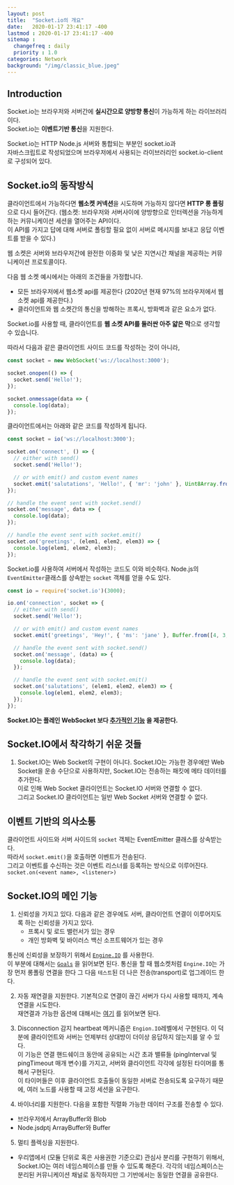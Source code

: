 ```yaml
---
layout: post
title:  "Socket.io의 개요"
date:   2020-01-17 23:41:17 -400
lastmod : 2020-01-17 23:41:17 -400
sitemap :
  changefreq : daily
  priority : 1.0
categories: Network
background: "/img/classic_blue.jpeg"
---
```


## Introduction
Socket.io는 브라우저와 서버간에 **실시간으로 양방향 통신**이 가능하게 하는 라이브러리이다.    
Socket.io는 **이벤트기반 통신**을 지원한다.  

Socket.io는 HTTP Node.js 서버와 통합되는 부분인 socket.io과  
자바스크립트로 작성되었으며 브라우저에서 사용되는 라이브러리인  socket.io-client로 구성되어 있다.  

## Socket.io의 동작방식
클라이언트에서 가능하다면 **웹소켓 커넥션**을 시도하며 가능하지 않다면 **HTTP 롱 폴링**으로 다시 들어간다. 
(웹소켓: 브라우저와 서버사이에 양방향으로 인터렉션을 가능하게 하는 커뮤니케이션 세션을 열어주는 API이다.  
이 API를 가지고 답에 대해 서버로 폴링할 필요 없이 서버로 메시지를 보내고 응답 이벤트를 받을 수 있다.)

웹 소켓은 서버와 브라우저간에 완전한 이중화 및 낮은 지연시간 채널을 제공하는 커뮤니케이션 프로토콜이다.
  
다음 웹 소켓 예시에서는 아래의 조건들을 가정합니다. 
- 모든 브라우저에서 웹소켓 api를 제공한다 (2020년 현재 97%의 브라우저에서 웹소켓 api를 제공한다.)
- 클라이언트와 웹 소켓간의 통신을 방해하는 프록시, 방화벽과 같은 요소가 없다.

Socket.io를 사용할 때, 클라이언트를 **웹 소켓 API를 둘러싼 아주 얇은 막**으로 생각할 수 있습니다.

따라서 다음과 같은 클라이언트 사이드 코드를 작성하는 것이 아니라,

```javascript
const socket = new WebSocket('ws://localhost:3000');

socket.onopen(() => {
  socket.send('Hello!');
});

socket.onmessage(data => {
  console.log(data);
});
``` 

클라이언트에서는 아래와 같은 코드를 작성하게 됩니다.
```javascript
const socket = io('ws://localhost:3000');

socket.on('connect', () => {
  // either with send()
  socket.send('Hello!');

  // or with emit() and custom event names
  socket.emit('salutations', 'Hello!', { 'mr': 'john' }, Uint8Array.from([1, 2, 3, 4]));
});

// handle the event sent with socket.send()
socket.on('message', data => {
  console.log(data);
});

// handle the event sent with socket.emit()
socket.on('greetings', (elem1, elem2, elem3) => {
  console.log(elem1, elem2, elem3);
});
```

Socket.io를 사용하여 서버에서 작성하는 코드도 이와 비슷하다. 
Node.js의 `EventEmitter`클래스를 상속받는 `socket` 객체를 얻을 수도 있다.   
```javascript
const io = require('socket.io')(3000);

io.on('connection', socket => {
  // either with send()
  socket.send('Hello!');

  // or with emit() and custom event names
  socket.emit('greetings', 'Hey!', { 'ms': 'jane' }, Buffer.from([4, 3, 3, 1]));

  // handle the event sent with socket.send()
  socket.on('message', (data) => {
    console.log(data);
  });

  // handle the event sent with socket.emit()
  socket.on('salutations', (elem1, elem2, elem3) => {
    console.log(elem1, elem2, elem3);
  });
});
```

**Socket.IO는 플레인 WebSocket 보다 [추가적인 기능](https://socket.io/docs/v3#Features) 을 제공한다.**


## Socket.IO에서 착각하기 쉬운 것들
1. Socket.IO는 Web Socket의 구현이 아니다.
Socket.IO는 가능한 경우에만 Web Socket을 운송 수단으로 사용하지만, Socket.IO는 전송하는 패킷에 메타 데이터를 추가한다.  
이로 인해 Web Socket 클라이언트는 Socket.IO 서버와 연결할 수 없다.  
그리고 Socket.IO 클라이언트는 일반 Web Socket 서버와 연결할 수 없다.  

## 이벤트 기반의 의사소통
클라이언트 사이드와 서버 사이드의 `socket` 객체는 EventEmitter 클래스를 상속받는다.  
따라서 `socket.emit()`을 호출하면 이벤트가 전송된다.  
그리고 이벤트를 수신하는 것은 이벤트 리스너를 등록하는 방식으로 이루어진다. `socket.on(<event name>, <listener>)`

## Socket.IO의 메인 기능
1. 신뢰성을 가지고 있다.
다음과 같은 경우에도 서버, 클라이언트 연결이 이루어지도록 하는 신뢰성을 가지고 있다.
    - 프록시 및 로드 밸런서가 있는 경우 
    - 개인 방화벽 및 바이러스 백신 소프트웨어가 있는 경우

통신에 신뢰성을 보장하기 위해서 [`Engine.IO`](https://github.com/socketio/engine.io) 를 사용한다.  
이 부분에 대해서는 [`Goals`](https://github.com/socketio/engine.io#goals) 을 읽어보면 된다.
통신을 할 때 웹소켓처럼 `Engine.IO`는 가장 먼저 롱폴링 연결을 한다 그 다음 `테스트`된 더 나은 전송(transport)로 업그레이드 한다. 
 
2. 자동 재연결을 지원한다.
기본적으로 연결이 끊긴 서버가 다시 사용할 때까지, 계속 연결을 시도한다.  
재연결과 가능한 옵션에 대해서는 [여기](https://socket.io/docs/v3/client-api/#new-Manager-url-options) 를 읽어보면 된다.

3. Disconnection 감지
heartbeat 메커니즘은 `Engion.IO`레벨에서 구현된다. 이 덕분에 클라이언트와 서버는 언제부터 상대방이 더이상 응답하지 않는지를 알 수 있다.  
이 기능은 연결 핸드쉐이크 동안에 공유되는 시간 초과 밸류들 (pingInterval 및 pingTimeout 매개 변수)를 가지고, 서버와 클라이언트 각각에 설정된 타이머를 통해서 구현된다.   
이 타이머들은 이후 클라이언트 호출들이 동일한 서버로 전송되도록 요구하기 때문에, 여러 노드를 사용할 때 고정 세션을 요구한다.  

4. 바이너리를 지원한다.
다음을 포함한 직렬화 가능한 데이터 구조를 전송할 수 있다.
- 브라우저에서 ArrayBuffer와 Blob
- Node.jsdptj ArrayBuffer와 Buffer

5. 멀티 플렉싱을 지원한다.
- 우리앱에서 (모듈 단위로 혹은 사용권한 기준으로) 관심사 분리를 구현하기 위해서, Socket.IO는 여러 네임스페이스를 만들 수 있도록 해준다.
각각의 네임스페이스는 분리된 커뮤니케이션 채널로 동작하지만 그 기반에서는 동일한 연결을 공유한다.     

     

   